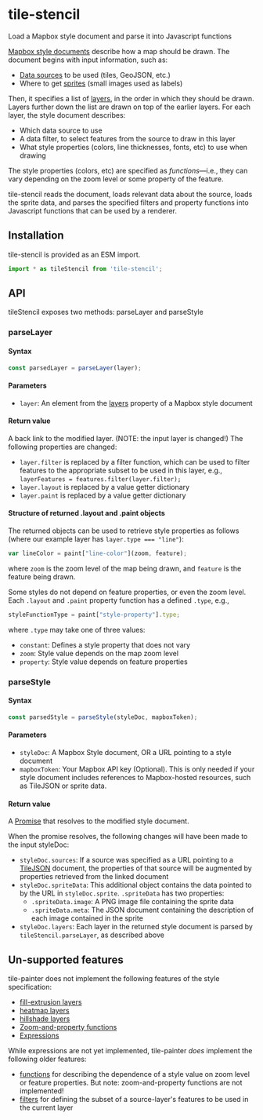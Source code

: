 # tile-stencil

Load a Mapbox style document and parse it into Javascript functions

[Mapbox style documents] describe how a map should be drawn. The document
begins with input information, such as:
- [Data sources] to be used (tiles, GeoJSON, etc.)
- Where to get [sprites]  (small images used as labels)

Then, it specifies a list of [layers], in the order in which they should be
drawn. Layers further down the list are drawn on top of the earlier layers.
For each layer, the style document describes:
- Which data source to use
- A data filter, to select features from the source to draw in this layer
- What style properties (colors, line thicknesses, fonts, etc) to use when 
  drawing

The style properties (colors, etc) are specified as *functions*&mdash;i.e., 
they can vary depending on the zoom level or some property of the feature.

tile-stencil reads the document, loads relevant data about the source, loads 
the sprite data, and parses the specified filters and property functions into 
Javascript functions that can be used by a renderer.

[Mapbox style documents]: https://docs.mapbox.com/mapbox-gl-js/style-spec/
[Data sources]: https://docs.mapbox.com/mapbox-gl-js/style-spec/#sources
[sprites]: https://docs.mapbox.com/mapbox-gl-js/style-spec/#sprite
[layers]: https://docs.mapbox.com/mapbox-gl-js/style-spec/#layers


## Installation
tile-stencil is provided as an ESM import.
```javascript
import * as tileStencil from 'tile-stencil';
```

## API
tileStencil exposes two methods: parseLayer and parseStyle

### parseLayer

#### Syntax
```javascript
const parsedLayer = parseLayer(layer);
```

#### Parameters
- `layer`: An element from the [layers] property of a Mapbox style document

#### Return value
A back link to the modified layer. (NOTE: the input layer is changed!)
The following properties are changed:
- `layer.filter` is replaced by a filter function, which can be used to filter
  features to the appropriate subset to be used in this layer, e.g.,
  `layerFeatures = features.filter(layer.filter);`
- `layer.layout` is replaced by a value getter dictionary
- `layer.paint` is replaced by a value getter dictionary

#### Structure of returned .layout and .paint objects
The returned objects can be used to retrieve style properties as follows
(where our example layer has `layer.type === "line"`):
```javascript
var lineColor = paint["line-color"](zoom, feature);
```
where `zoom` is the zoom level of the map being drawn, and `feature` is the
feature being drawn.

Some styles do not depend on feature properties, or even the zoom level.
Each `.layout` and `.paint` property function has a defined `.type`, e.g.,
```javascript
styleFunctionType = paint["style-property"].type;
```
where `.type` may take one of three values:
- `constant`: Defines a style property that does not vary
- `zoom`: Style value depends on the map zoom level
- `property`: Style value depends on feature properties

### parseStyle

#### Syntax
```javascript
const parsedStyle = parseStyle(styleDoc, mapboxToken);
```

#### Parameters
- `styleDoc`: A Mapbox Style document, OR a URL pointing to a style document
- `mapboxToken`: Your Mapbox API key (Optional). This is only needed if your
  style document includes references to Mapbox-hosted resources, such as
  TileJSON or sprite data.

#### Return value
A [Promise] that resolves to the modified style document.

When the promise resolves, the following changes will have been made to the 
input styleDoc:
- `styleDoc.sources`: If a source was specified as a URL pointing to a
  [TileJSON] document, the properties of that source will be augmented by
  properties retrieved from the linked document
- `styleDoc.spriteData`: This additional object contains the data pointed to
  by the URL in `styleDoc.sprite`. `.spriteData` has two properties:
  - `.spriteData.image`: A PNG image file containing the sprite data
  - `.spriteData.meta`: The JSON document containing the description of each
    image contained in the sprite
- `styleDoc.layers`: Each layer in the returned style document is parsed by
  `tileStencil.parseLayer`, as described above

[Promise]: https://developer.mozilla.org/en-US/docs/Web/JavaScript/Reference/Global_Objects/Promise
[TileJSON]: https://github.com/mapbox/tilejson-spec

## Un-supported features
tile-painter does not implement the following features of the style
specification:
- [fill-extrusion layers](https://docs.mapbox.com/mapbox-gl-js/style-spec/#layers-fill-extrusion)
- [heatmap layers](https://docs.mapbox.com/mapbox-gl-js/style-spec/#layers-heatmap)
- [hillshade layers](https://docs.mapbox.com/mapbox-gl-js/style-spec/#layers-hillshade)
- [Zoom-and-property functions](https://docs.mapbox.com/mapbox-gl-js/style-spec/#types-function-zoom-property)
- [Expressions](https://docs.mapbox.com/mapbox-gl-js/style-spec/#expressions)

While expressions are not yet implemented, tile-painter *does* implement the
following older features:
- [functions](https://docs.mapbox.com/mapbox-gl-js/style-spec/#other-function)
  for describing the dependence of a style value on zoom level or feature
  properties. But note: zoom-and-property functions are not implemented!
- [filters](https://docs.mapbox.com/mapbox-gl-js/style-spec/#other-filter)
  for defining the subset of a source-layer's features to be used in the
  current layer
